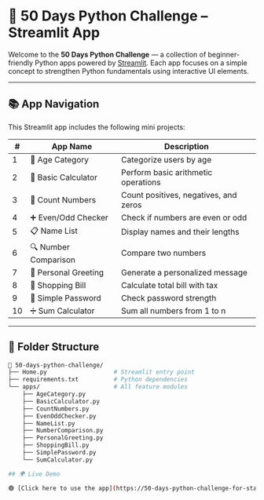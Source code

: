 # 🚀 50 Days Python Challenge – Streamlit App

Welcome to the **50 Days Python Challenge** — a collection of beginner-friendly Python apps powered by [Streamlit](https://streamlit.io/). Each app focuses on a simple concept to strengthen Python fundamentals using interactive UI elements.

---

## 📚 App Navigation

This Streamlit app includes the following mini projects:

| # | App Name                | Description                                  |
|---|-------------------------|----------------------------------------------|
| 1 | 👶 Age Category         | Categorize users by age                      |
| 2 | 🧮 Basic Calculator     | Perform basic arithmetic operations          |
| 3 | 🔢 Count Numbers        | Count positives, negatives, and zeros        |
| 4 | ➕ Even/Odd Checker     | Check if numbers are even or odd             |
| 5 | 📋 Name List            | Display names and their lengths              |
| 6 | 🔍 Number Comparison    | Compare two numbers                          |
| 7 | 👋 Personal Greeting    | Generate a personalized message              |
| 8 | 🛒 Shopping Bill        | Calculate total bill with tax                |
| 9 | 🔐 Simple Password      | Check password strength                      |
|10 | ➗ Sum Calculator       | Sum all numbers from 1 to n                  |

---

## 🧱 Folder Structure

```bash
📁 50-days-python-challenge/
├── Home.py                   # Streamlit entry point
├── requirements.txt          # Python dependencies
└── apps/                     # All feature modules
    ├── AgeCategory.py
    ├── BasicCalculator.py
    ├── CountNumbers.py
    ├── EvenOddChecker.py
    ├── NameList.py
    ├── NumberComparison.py
    ├── PersonalGreeting.py
    ├── ShoppingBill.py
    ├── SimplePassword.py
    └── SumCalculator.py

## 🌍 Live Demo

🟢 [Click here to use the app](https://50-days-python-challenge-for-starters.streamlit.app/)
